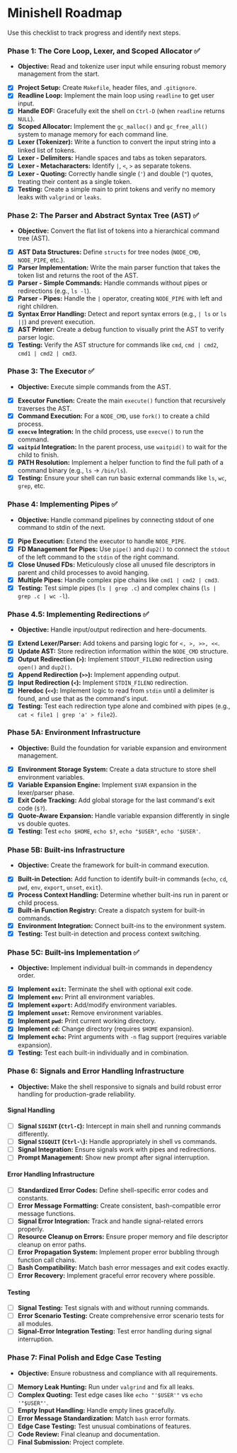 # Minishell Roadmap

Use this checklist to track progress and identify next steps.

### Phase 1: The Core Loop, Lexer, and Scoped Allocator ✅
*   **Objective:** Read and tokenize user input while ensuring robust memory management from the start.

-   [x] **Project Setup:** Create `Makefile`, header files, and `.gitignore`.
-   [x] **Readline Loop:** Implement the main loop using `readline` to get user input.
-   [x] **Handle EOF:** Gracefully exit the shell on `Ctrl-D` (when `readline` returns `NULL`).
-   [x] **Scoped Allocator:** Implement the `gc_malloc()` and `gc_free_all()` system to manage memory for each command line.
-   [x] **Lexer (Tokenizer):** Write a function to convert the input string into a linked list of tokens.
-   [x] **Lexer - Delimiters:** Handle spaces and tabs as token separators.
-   [x] **Lexer - Metacharacters:** Identify `|`, `<`, `>` as separate tokens.
-   [x] **Lexer - Quoting:** Correctly handle single (`'`) and double (`"`) quotes, treating their content as a single token.
-   [x] **Testing:** Create a simple main to print tokens and verify no memory leaks with `valgrind` or `leaks`.

### Phase 2: The Parser and Abstract Syntax Tree (AST) ✅
*   **Objective:** Convert the flat list of tokens into a hierarchical command tree (AST).

-   [x] **AST Data Structures:** Define `structs` for tree nodes (`NODE_CMD`, `NODE_PIPE`, etc.).
-   [x] **Parser Implementation:** Write the main parser function that takes the token list and returns the root of the AST.
-   [x] **Parser - Simple Commands:** Handle commands without pipes or redirections (e.g., `ls -l`).
-   [x] **Parser - Pipes:** Handle the `|` operator, creating `NODE_PIPE` with left and right children.
-   [x] **Syntax Error Handling:** Detect and report syntax errors (e.g., `| ls` or `ls ||`) and prevent execution.
-   [x] **AST Printer:** Create a debug function to visually print the AST to verify parser logic.
-   [x] **Testing:** Verify the AST structure for commands like `cmd`, `cmd | cmd2`, `cmd1 | cmd2 | cmd3`.

### Phase 3: The Executor ✅
*   **Objective:** Execute simple commands from the AST.

-   [x] **Executor Function:** Create the main `execute()` function that recursively traverses the AST.
-   [x] **Command Execution:** For a `NODE_CMD`, use `fork()` to create a child process.
-   [x] **`execve` Integration:** In the child process, use `execve()` to run the command.
-   [x] **`waitpid` Integration:** In the parent process, use `waitpid()` to wait for the child to finish.
-   [x] **PATH Resolution:** Implement a helper function to find the full path of a command binary (e.g., `ls` -> `/bin/ls`).
-   [x] **Testing:** Ensure your shell can run basic external commands like `ls`, `wc`, `grep`, etc.

### Phase 4: Implementing Pipes ✅
*   **Objective:** Handle command pipelines by connecting stdout of one command to stdin of the next.

-   [x] **Pipe Execution:** Extend the executor to handle `NODE_PIPE`.
-   [x] **FD Management for Pipes:** Use `pipe()` and `dup2()` to connect the `stdout` of the left command to the `stdin` of the right command.
-   [x] **Close Unused FDs:** Meticulously close all unused file descriptors in parent and child processes to avoid hanging.
-   [x] **Multiple Pipes:** Handle complex pipe chains like `cmd1 | cmd2 | cmd3`.
-   [x] **Testing:** Test simple pipes (`ls | grep .c`) and complex chains (`ls | grep .c | wc -l`).

### Phase 4.5: Implementing Redirections ✅
*   **Objective:** Handle input/output redirection and here-documents.

-   [x] **Extend Lexer/Parser:** Add tokens and parsing logic for `<, >, >>, <<`.
-   [x] **Update AST:** Store redirection information within the `NODE_CMD` structure.
-   [x] **Output Redirection (`>`):** Implement `STDOUT_FILENO` redirection using `open()` and `dup2()`.
-   [x] **Append Redirection (`>>`):** Implement appending output.
-   [x] **Input Redirection (`<`):** Implement `STDIN_FILENO` redirection.
-   [x] **Heredoc (`<<`):** Implement logic to read from `stdin` until a delimiter is found, and use that as the command's input.
-   [x] **Testing:** Test each redirection type alone and combined with pipes (e.g., `cat < file1 | grep 'a' > file2`).

### Phase 5A: Environment Infrastructure
*   **Objective:** Build the foundation for variable expansion and environment management.

-   [x] **Environment Storage System:** Create a data structure to store shell environment variables.
-   [x] **Variable Expansion Engine:** Implement `$VAR` expansion in the lexer/parser phase.
-   [x] **Exit Code Tracking:** Add global storage for the last command's exit code (`$?`).
-   [x] **Quote-Aware Expansion:** Handle variable expansion differently in single vs double quotes.
-   [x] **Testing:** Test `echo $HOME`, `echo $?`, `echo "$USER"`, `echo '$USER'`.

### Phase 5B: Built-ins Infrastructure
*   **Objective:** Create the framework for built-in command execution.

-   [x] **Built-in Detection:** Add function to identify built-in commands (`echo`, `cd`, `pwd`, `env`, `export`, `unset`, `exit`).
-   [x] **Process Context Handling:** Determine whether built-ins run in parent or child process.
-   [x] **Built-in Function Registry:** Create a dispatch system for built-in commands.
-   [x] **Environment Integration:** Connect built-ins to the environment system.
-   [x] **Testing:** Test built-in detection and process context switching.

### Phase 5C: Built-ins Implementation ✅
*   **Objective:** Implement individual built-in commands in dependency order.

-   [x] **Implement `exit`:** Terminate the shell with optional exit code.
-   [x] **Implement `env`:** Print all environment variables.
-   [x] **Implement `export`:** Add/modify environment variables.
-   [x] **Implement `unset`:** Remove environment variables.
-   [x] **Implement `pwd`:** Print current working directory.
-   [x] **Implement `cd`:** Change directory (requires `$HOME` expansion).
-   [x] **Implement `echo`:** Print arguments with `-n` flag support (requires variable expansion).
-   [x] **Testing:** Test each built-in individually and in combination.

### Phase 6: Signals and Error Handling Infrastructure
*   **Objective:** Make the shell responsive to signals and build robust error handling for production-grade reliability.

#### Signal Handling
-   [ ] **Signal `SIGINT` (`Ctrl-C`):** Intercept in main shell and running commands differently.
-   [ ] **Signal `SIGQUIT` (`Ctrl-\`):** Handle appropriately in shell vs commands.
-   [ ] **Signal Integration:** Ensure signals work with pipes and redirections.
-   [ ] **Prompt Management:** Show new prompt after signal interruption.

#### Error Handling Infrastructure
-   [ ] **Standardized Error Codes:** Define shell-specific error codes and constants.
-   [ ] **Error Message Formatting:** Create consistent, bash-compatible error message functions.
-   [ ] **Signal Error Integration:** Track and handle signal-related errors properly.
-   [ ] **Resource Cleanup on Errors:** Ensure proper memory and file descriptor cleanup on error paths.
-   [ ] **Error Propagation System:** Implement proper error bubbling through function call chains.
-   [ ] **Bash Compatibility:** Match bash error messages and exit codes exactly.
-   [ ] **Error Recovery:** Implement graceful error recovery where possible.

#### Testing
-   [ ] **Signal Testing:** Test signals with and without running commands.
-   [ ] **Error Scenario Testing:** Create comprehensive error scenario tests for all modules.
-   [ ] **Signal-Error Integration Testing:** Test error handling during signal interruption.

### Phase 7: Final Polish and Edge Case Testing
*   **Objective:** Ensure robustness and compliance with all requirements.

-   [ ] **Memory Leak Hunting:** Run under `valgrind` and fix all leaks.
-   [ ] **Complex Quoting:** Test edge cases like `echo "'$USER'"` vs `echo '"$USER"'`.
-   [ ] **Empty Input Handling:** Handle empty lines gracefully.
-   [ ] **Error Message Standardization:** Match `bash` error formats.
-   [ ] **Edge Case Testing:** Test unusual combinations of features.
-   [ ] **Code Review:** Final cleanup and documentation.
-   [ ] **Final Submission:** Project complete.
